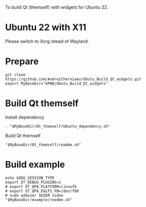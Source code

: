 To build Qt (themself) with widgets for Ubuntu 22.

# Ubuntu 22 with X11
Please switch to Xorg istead of Wayland.

# Prepare
```
git clone https://github.com/AndreiCherniaev/Ubutu_Build_Qt_widgets.git
export MyBaseDir="$PWD/Ubutu_Build_Qt_widgets"
```

# Build Qt themself
Install dependency
```
. "$MyBaseDir/Qt_themself/Ubuntu_dependency.sh"
```
Build Qt themself
```
"$MyBaseDir/Qt_themself/readme.sh"
```

# Build example
```
echo $XDG_SESSION_TYPE
export QT_DEBUG_PLUGINS=1
# export QT_QPA_PLATFORM=linuxfb
# export QT_QPA_EGLFS_FB=/dev/fb0
# sudo adduser $USER video
"$MyBaseDir/example/readme.sh"
```
